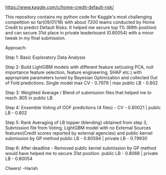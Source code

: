 https://www.kaggle.com/c/home-credit-default-risk/

This repository contains my python code for Kaggle's most challenging competition so far(09/01/18) with about 7200 teams conducted by Home Credit to predict Default Risks. It helped me secure top 1% (69th position)  and can secure 31st place in private leaderboard (0.80054) with a minor tweak in my final submission.

Approach:

Step 1: Basic Exploratory Data Analysis

Step 2: Build LightGBM models with different feature set(using PCA, null importance feature selection, feature engineering, 
        SHAP etc.) with appropriate parameters tuned by Bayesian Optimization and collected Out of Fold predictions.
        Single model max CV - 0.7979 | max public LB - 0.802
        
Step 3: Weighted Average / Blend of submission files that helped me to reach .805 in public LB

Step 4: Ensemble Voting of OOF predictions (4 files) - CV - 0.80021 | public LB - 0.802

Step 5: Rank Averaging of LB topper (blending) obtained from step 3, Submission file from Voting, LightGBM model with no               External Sources features(Credit scores reported by external agencies) and public kernel submission by GP method
        public LB - 0.80594 | private LB - 0.79930
        
Step 6: After deadline - Removed public kernel submission by GP method would have helped me to secure 31st position.
        public LB - 0.8068 | private LB - 0.80054
        
        
Cheers!
-Harish
